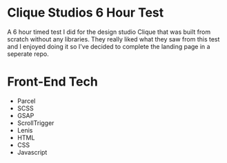 # Clique Studios 6 Hour Test
A 6 hour timed test I did for the design studio Clique that was built from scratch without any libraries. They really liked what they saw from this test and I enjoyed doing it so I've decided to complete the landing page in a seperate repo.
# Front-End Tech
- Parcel
- SCSS
- GSAP
- ScrollTrigger
- Lenis
- HTML
- CSS
- Javascript

